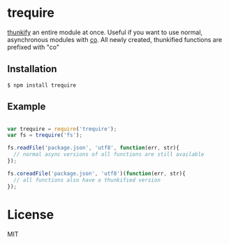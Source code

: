 # trequire

[thunkify](https://github.com/visionmedia/node-thunkify) an entire module at once.
Useful if you want to use normal, asynchronous modules with 
[co](https://github.com/visionmedia/co). All newly created, thunkified functions
are prefixed with "co"

## Installation

```
$ npm install trequire
```

## Example

```js

var trequire = require('trequire');
var fs = trequire('fs');

fs.readFile('package.json', 'utf8', function(err, str){
  // normal async versions of all functions are still available
});

fs.coreadFile('package.json', 'utf8')(function(err, str){
  // all functions also have a thunkified version
});

```

# License

  MIT
